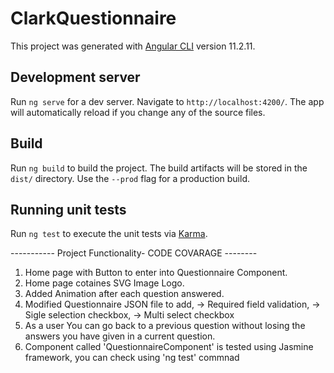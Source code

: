 # ClarkQuestionnaire

This project was generated with [Angular CLI](https://github.com/angular/angular-cli) version 11.2.11.

## Development server

Run `ng serve` for a dev server. Navigate to `http://localhost:4200/`. The app will automatically reload if you change any of the source files.


## Build

Run `ng build` to build the project. The build artifacts will be stored in the `dist/` directory. Use the `--prod` flag for a production build.

## Running unit tests

Run `ng test` to execute the unit tests via [Karma](https://karma-runner.github.io).



----------- Project Functionality- CODE COVARAGE --------

1. Home page with Button to enter into Questionnaire Component.
2. Home page cotaines SVG Image Logo.
3. Added Animation after each question answered.
4. Modified Questionnaire JSON file to add, 
  -> Required field validation,
  -> Sigle selection checkbox,
  -> Multi select checkbox
5. As a user You can go back to a previous question without losing the answers you have given in a current
   question.
6. Component called 'QuestionnaireComponent' is tested using Jasmine framework, you can check using 'ng test' commnad 
